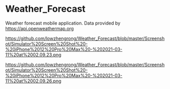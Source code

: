 # Weather_Forecast
Weather forecast mobile application. Data provided by https://api.openweathermap.org


https://github.com/lowzhengrong/Weather_Forecast/blob/master/Screenshot/Simulator%20Screen%20Shot%20-%20iPhone%2012%20Pro%20Max%20-%202021-03-11%20at%2002.09.23.png



https://github.com/lowzhengrong/Weather_Forecast/blob/master/Screenshot/Simulator%20Screen%20Shot%20-%20iPhone%2012%20Pro%20Max%20-%202021-03-11%20at%2002.09.26.png
